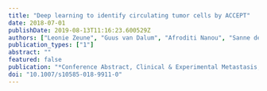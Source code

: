 ```yaml
---
title: "Deep learning to identify circulating tumor cells by ACCEPT"
date: 2018-07-01
publishDate: 2019-08-13T11:16:23.600529Z
authors: ["Leonie Zeune", "Guus van Dalum", "Afroditi Nanou", "Sanne de Wit", "Kiki Andree", "Joost F Swennenhuis", "Leon Terstappen", "Christoph Brune"]
publication_types: ["1"]
abstract: ""
featured: false
publication: "*Conference Abstract, Clinical & Experimental Metastasis, 11th International Symposium on Minimal Residual Disease, 3-5 May 2018, Montpellier, France*"
doi: "10.1007/s10585-018-9911-0"
---
```


